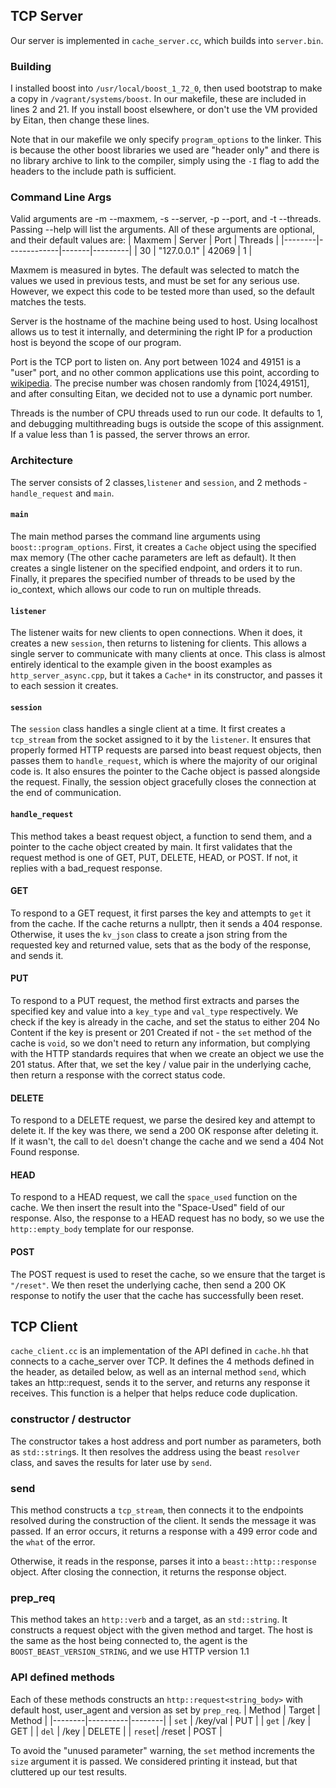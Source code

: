 ## TCP Server
Our server is implemented in `cache_server.cc`, which builds into `server.bin`.

### Building
I installed boost into `/usr/local/boost_1_72_0`, then used bootstrap to make a copy in `/vagrant/systems/boost`. In our makefile, these are included in lines 2 and 21. If you install boost elsewhere, or don't use the VM provided by Eitan, then change these lines.

Note that in our makefile we only specify `program_options` to the linker. This is because the other boost libraries we used are "header only" and there is no library archive to link to the compiler, simply using the `-I` flag to add the headers to the include path is sufficient.

### Command Line Args

Valid arguments are -m --maxmem, -s --server, -p --port, and -t --threads. Passing --help will list the arguments. All of these arguments are optional, and their default values are:
| Maxmem | Server      | Port  | Threads |
|--------|-------------|-------|---------|
|     30 | "127.0.0.1" | 42069 | 1       |

Maxmem is measured in bytes. The default was selected to match the values we used in previous tests, and must be set for any serious use. However, we expect this code to be tested more than used, so the default matches the tests.

Server is the hostname of the machine being used to host. Using localhost allows us to test it internally, and determining the right IP for a production host is beyond the scope of our program.

Port is the TCP port to listen on. Any port between 1024 and 49151 is a "user" port, and no other common applications use this point, according to [wikipedia](https://en.wikipedia.org/wiki/List_of_TCP_and_UDP_port_numbers). The precise number was chosen randomly from [1024,49151], and after consulting Eitan, we decided not to use a dynamic port number.

Threads is the number of CPU threads used to run our code. It defaults to 1, and debugging multithreading bugs is outside the scope of this assignment. If a value less than 1 is passed, the server throws an error.
### Architecture
The server consists of 2 classes,`listener` and `session`, and 2 methods - `handle_request` and `main`.

#### `main`
The main method parses the command line arguments using `boost::program_options`. First, it creates a `Cache` object using the specified max memory (The other cache parameters are left as default). It then creates a single listener on the specified endpoint, and orders it to run. Finally, it prepares the specified number of threads to be used by the io_context, which allows our code to run on multiple threads.
#### `listener`
The listener waits for new clients to open connections. When it does, it creates a new `session`, then returns to listening for clients. This allows a single server to communicate with many clients at once. This class is almost entirely identical to the example given in the boost examples as `http_server_async.cpp`, but it takes a `Cache*` in its constructor, and passes it to each session it creates.

#### `session`
The `session` class handles a single client at a time. It first creates a `tcp_stream` from the socket assigned to it by the `listener`. It ensures that properly formed HTTP requests are parsed into beast request objects, then passes them to `handle_request`, which is where the majority of our original code is. It also ensures the pointer to the Cache object is passed alongside the request. Finally, the session object gracefully closes the connection at the end of communication.

#### `handle_request`
This method takes a beast request object, a function to send them, and a pointer to the cache object created by main. It first validates that the request method is one of GET, PUT, DELETE, HEAD, or POST. If not, it replies with a bad_request response.
#### GET
To respond to a GET request, it first parses the key and attempts to `get` it from the cache. If the cache returns a nullptr, then it sends a 404 response. Otherwise, it uses the `kv_json` class to create a json string from the requested key and returned value, sets that as the body of the response, and sends it.
#### PUT
To respond to a PUT request, the method first extracts and parses the specified key and value into a `key_type` and `val_type` respectively. We check if the key is already in the cache, and set the status to either 204 No Content if the key is present or 201 Created if not - the `set` method of the cache is `void`, so we don't need to return any information, but complying with the HTTP standards requires that when we create an object we use the 201 status. After that, we set the key / value pair in the underlying cache, then return a response with the correct status code.
#### DELETE
To respond to a DELETE request, we parse the desired key and attempt to delete it. If the key was there, we send a 200 OK response after deleting it. If it wasn't, the call to `del` doesn't change the cache and we send a 404 Not Found response.
#### HEAD
To respond to a HEAD request, we call the `space_used` function on the cache. We then insert the result into the "Space-Used" field of our response. Also, the response to a HEAD request has no body, so we use the `http::empty_body` template for our response.
#### POST
The POST request is used to reset the cache, so we ensure that the target is `"/reset"`. We then reset the underlying cache, then send a 200 OK response to notify the user that the cache has successfully been reset.
## TCP Client
`cache_client.cc` is an implementation of the API defined in `cache.hh` that connects to a cache_server over TCP. It defines the 4 methods defined in the header, as detailed below, as well as an internal method `send`, which takes an http::request, sends it to the server, and returns any response it receives. This function is a helper that helps reduce code duplication.
### constructor / destructor
The constructor takes a host address and port number as parameters, both as `std::string`s. It then resolves the address using the beast `resolver` class, and saves the results for later use by `send`.
### send
This method constructs a `tcp_stream`, then connects it to the endpoints resolved during the construction of the client. It sends the message it was passed. If an error occurs, it returns a response with a 499 error code and the `what` of the error.

Otherwise, it reads in the response, parses it into a `beast::http::response` object. After closing the connection, it returns the response object.
### prep_req
This method takes an `http::verb` and a target, as an `std::string`. It constructs a request object with the given method and target.
The host is the same as the host being connected to, the agent is the `BOOST_BEAST_VERSION_STRING`, and we use HTTP version 1.1
### API defined methods
Each of these methods constructs an `http::request<string_body>` with default host, user_agent and version as set by `prep_req`.
| Method | Target   | Method |
|--------|----------|--------|
| `set`  | /key/val | PUT    |
| `get`  | /key     | GET    |
| `del`  | /key     | DELETE |
| `reset`| /reset   | POST   |  

To avoid the "unused parameter" warning, the `set` method increments the `size` argument it is passed. We considered printing it instead, but that cluttered up our test results.
